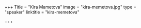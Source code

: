+++
Title = "Kira Mametova"
image = "kira-memetova.jpg"
type = "speaker"
linktitle = "kira-memetova"

+++

